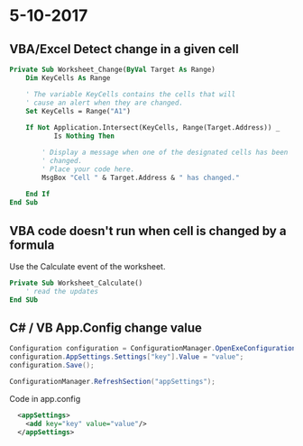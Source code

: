 # 5-10-2017

## VBA/Excel Detect change in a given cell

```vb
Private Sub Worksheet_Change(ByVal Target As Range)
    Dim KeyCells As Range

    ' The variable KeyCells contains the cells that will
    ' cause an alert when they are changed.
    Set KeyCells = Range("A1")
    
    If Not Application.Intersect(KeyCells, Range(Target.Address)) _
           Is Nothing Then

        ' Display a message when one of the designated cells has been
        ' changed.
        ' Place your code here.
        MsgBox "Cell " & Target.Address & " has changed."
       
    End If
End Sub
```

## VBA code doesn't run when cell is changed by a formula
Use the Calculate event of the worksheet.
```vb
Private Sub Worksheet_Calculate()
    ' read the updates
End SUb
```

## C# / VB App.Config change value

```csharp
Configuration configuration = ConfigurationManager.OpenExeConfiguration(ConfigurationUserLevel.None);
configuration.AppSettings.Settings["key"].Value = "value";
configuration.Save();

ConfigurationManager.RefreshSection("appSettings");
```
Code in app.config
```xml
  <appSettings>
    <add key="key" value="value"/>
  </appSettings>
```
